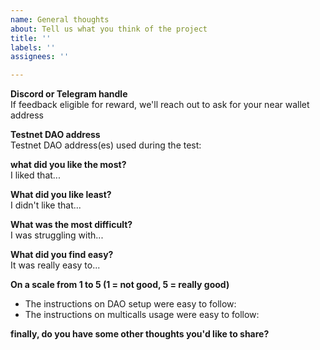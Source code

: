 ```yaml
---
name: General thoughts
about: Tell us what you think of the project
title: ''
labels: ''
assignees: ''

---
```


**Discord or Telegram handle**  
If feedback eligible for reward, we'll reach out to ask for your near wallet address 

**Testnet DAO address**  
Testnet DAO address(es) used during the test:

**what did you like the most?**  
I liked that...

**What did you like least?**  
I didn't like that...

**What was the most difficult?**  
I was struggling with...

**What did you find easy?**  
It was really easy to...


**On a scale from 1 to 5 (1 = not good, 5 = really good)**  
* The instructions on DAO setup were easy to follow: 
* The instructions on multicalls usage were easy to follow: 


**finally, do you have some other thoughts you'd like to share?**  

